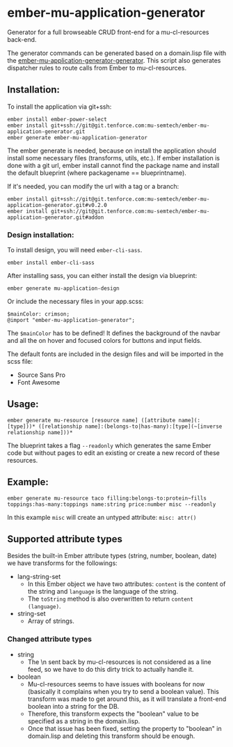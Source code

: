 # ember-mu-application-generator

Generator for a full browseable CRUD front-end for a mu-cl-resources back-end.

The generator commands can be generated based on a domain.lisp file with the [ember-mu-application-generator-generator](https://git.tenforce.com/mu-semtech/ember-mu-application-generator-generator). This script also generates dispatcher rules to route calls from Ember to mu-cl-resources.

## Installation:

To install the application via git+ssh:
```
ember install ember-power-select
ember install git+ssh://git@git.tenforce.com:mu-semtech/ember-mu-application-generator.git
ember generate ember-mu-application-generator
```

The ember generate is needed, because on install the application should install some necessary files (transforms, utils, etc.). If ember installation is done with a git url, ember install cannot find the package name and install the default blueprint (where packagename == blueprintname).

If it's needed, you can modify the url with a tag or a branch:
```
ember install git+ssh://git@git.tenforce.com:mu-semtech/ember-mu-application-generator.git#v0.2.0
ember install git+ssh://git@git.tenforce.com:mu-semtech/ember-mu-application-generator.git#addon
```

### Design installation:

To install design, you will need `ember-cli-sass`.

```
ember install ember-cli-sass
```

After installing sass, you can either install the design via blueprint:
```
ember generate mu-application-design
```

Or include the necessary files in your app.scss:
```
$mainColor: crimson;
@import "ember-mu-application-generator";
```

The `$mainColor` has to be defined! It defines the background of the navbar and all the on hover and focused colors for buttons and input fields.

The default fonts are included in the design files and will be imported in the scss file:
- Source Sans Pro
- Font Awesome


## Usage:

```ember generate mu-resource [resource name] ([attribute name](:[type]))* ([relationship name]:(belongs-to|has-many):[type](~[inverse relationship name]))*```

The blueprint takes a flag `--readonly` which generates the same Ember code but without pages to edit an existing or create a new record of these resources.

## Example:

```ember generate mu-resource taco filling:belongs-to:protein~fills toppings:has-many:toppings name:string price:number misc --readonly```

In this example `misc` will create an untyped attribute: `misc: attr()`

## Supported attribute types

Besides the built-in Ember attribute types (string, number, boolean, date) we have transforms for the followings:

  - lang-string-set
    - In this Ember object we have two attributes: `content` is the content of the string and `language` is the language of the string.
    - The `toString` method is also overwritten to return `content (language)`.
  - string-set
    - Array of strings.

### Changed attribute types
  - string
    - The \n sent back by mu-cl-resources is not considered as a line feed, so we have to do this dirty trick to actually handle it.
  - boolean
    - Mu-cl-resources seems to have issues with booleans for now (basically it complains when you try to send a boolean value). This transform was made to get around this, as it will translate a front-end boolean into a string for the DB.
    - Therefore, this transform expects the "boolean" value to be specified as a string in the domain.lisp.
    - Once that issue has been fixed, setting the property to "boolean" in domain.lisp and deleting this transform should be enough.

